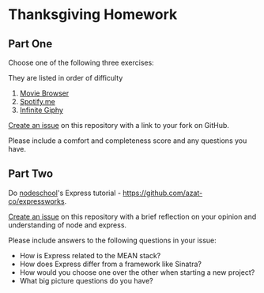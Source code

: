 # Thanksgiving Homework

## Part One

Choose one of the following three exercises:

They are listed in order of difficulty

1. [Movie Browser](https://github.com/ga-dc/movie-browser)
2. [Spotify.me](https://github.com/ga-dc/spotify-me)
3. [Infinite Giphy](https://github.com/ga-dc/infinite-giphy)

[Create an issue](https://github.com/ga-dc/thanksgiving-homework/issues/new?title=Part%20One) on this
repository with a link to your fork on GitHub.

Please include a comfort and completeness score and any questions you have.

## Part Two  

Do [nodeschool](http://nodeschool.io/)'s Express tutorial - https://github.com/azat-co/expressworks.

[Create an issue](https://github.com/ga-dc/thanksgiving-homework/issues/new?title=Part%20Two) on this
repository with a brief reflection on your opinion and understanding of node and express.

Please include answers to the following questions in your issue:

- How is Express related to the MEAN stack?
- How does Express differ from a framework like Sinatra?
- How would you choose one over the other when starting a new project?
- What big picture questions do you have?
